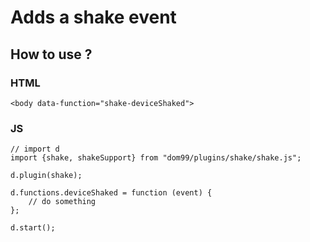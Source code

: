 # Adds a shake event

## How to use ?

### HTML
```
<body data-function="shake-deviceShaked">
```

### JS

```
// import d
import {shake, shakeSupport} from "dom99/plugins/shake/shake.js";

d.plugin(shake);

d.functions.deviceShaked = function (event) {
    // do something
};

d.start();
```
